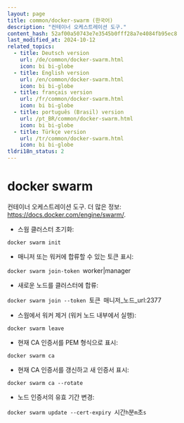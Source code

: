 ```yaml
---
layout: page
title: common/docker-swarm (한국어)
description: "컨테이너 오케스트레이션 도구."
content_hash: 52af00a50743e7e3545b0fff28a7e4084fb95ec8
last_modified_at: 2024-10-12
related_topics:
  - title: Deutsch version
    url: /de/common/docker-swarm.html
    icon: bi bi-globe
  - title: English version
    url: /en/common/docker-swarm.html
    icon: bi bi-globe
  - title: français version
    url: /fr/common/docker-swarm.html
    icon: bi bi-globe
  - title: português (Brasil) version
    url: /pt_BR/common/docker-swarm.html
    icon: bi bi-globe
  - title: Türkçe version
    url: /tr/common/docker-swarm.html
    icon: bi bi-globe
tldri18n_status: 2
---
```

# docker swarm

컨테이너 오케스트레이션 도구.
더 많은 정보: <https://docs.docker.com/engine/swarm/>.

- 스웜 클러스터 초기화:

`docker swarm init`

- 매니저 또는 워커에 합류할 수 있는 토큰 표시:

`docker swarm join-token `<span class="tldr-var badge badge-pill bg-dark-lm bg-white-dm text-white-lm text-dark-dm font-weight-bold">worker|manager</span>

- 새로운 노드를 클러스터에 합류:

`docker swarm join --token `<span class="tldr-var badge badge-pill bg-dark-lm bg-white-dm text-white-lm text-dark-dm font-weight-bold">토큰</span>` `<span class="tldr-var badge badge-pill bg-dark-lm bg-white-dm text-white-lm text-dark-dm font-weight-bold">매니저_노드_url:2377</span>

- 스웜에서 워커 제거 (워커 노드 내부에서 실행):

`docker swarm leave`

- 현재 CA 인증서를 PEM 형식으로 표시:

`docker swarm ca`

- 현재 CA 인증서를 갱신하고 새 인증서 표시:

`docker swarm ca --rotate`

- 노드 인증서의 유효 기간 변경:

`docker swarm update --cert-expiry `<span class="tldr-var badge badge-pill bg-dark-lm bg-white-dm text-white-lm text-dark-dm font-weight-bold">시간</span>`h`<span class="tldr-var badge badge-pill bg-dark-lm bg-white-dm text-white-lm text-dark-dm font-weight-bold">분</span>`m`<span class="tldr-var badge badge-pill bg-dark-lm bg-white-dm text-white-lm text-dark-dm font-weight-bold">초</span>`s`

